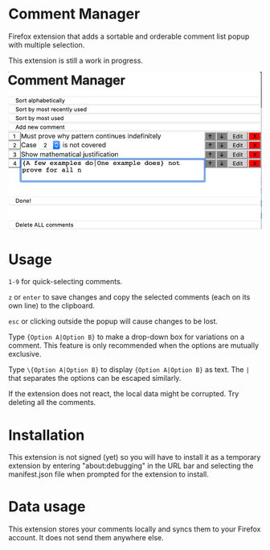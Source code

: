 # Comment Manager

Firefox extension that adds a sortable and orderable comment list popup with multiple selection.

This extension is still a work in progress.

![screenshot](/screenshot.png)

# Usage

`1-9` for quick-selecting comments.

`z` or `enter` to save changes and copy the selected comments (each on its own line) to the clipboard.

`esc` or clicking outside the popup will cause changes to be lost.

Type `{Option A|Option B}` to make a drop-down box for variations on a comment. This feature is only recommended when the options are mutually exclusive.

Type `\{Option A|Option B}` to display `{Option A|Option B}` as text. The `|` that separates the options can be escaped similarly.

If the extension does not react, the local data might be corrupted. Try deleting all the comments.

# Installation

This extension is not signed (yet) so you will have to install it as a temporary extension by entering "about:debugging" in the URL bar and selecting the manifest.json file when prompted for the extension to install.

# Data usage

This extension stores your comments locally and syncs them to your Firefox account. It does not send them anywhere else.